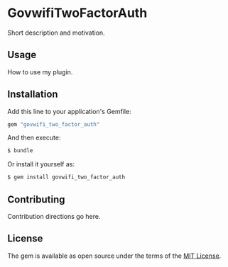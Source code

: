 # GovwifiTwoFactorAuth
Short description and motivation.

## Usage
How to use my plugin.

## Installation
Add this line to your application's Gemfile:

```ruby
gem "govwifi_two_factor_auth"
```

And then execute:
```bash
$ bundle
```

Or install it yourself as:
```bash
$ gem install govwifi_two_factor_auth
```

## Contributing
Contribution directions go here.

## License
The gem is available as open source under the terms of the [MIT License](https://opensource.org/licenses/MIT).
